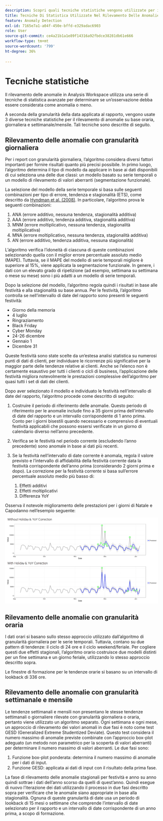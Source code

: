 ```yaml
---
description: Scopri quali tecniche statistiche vengono utilizzate per identificare le anomalie.
title: Tecniche Di Statistica Utilizzate Nel Rilevamento Delle Anomalie
feature: Anomaly Detection
exl-id: 7165e7a1-a04f-450e-bffd-e329adac6903
role: User
source-git-commit: ce4a21b1a1e89f14316a92fbdce38281db61e666
workflow-type: tm+mt
source-wordcount: '799'
ht-degree: 36%

---
```


# Tecniche statistiche

Il rilevamento delle anomalie in Analysis Workspace utilizza una serie di tecniche di statistica avanzate per determinare se un’osservazione debba essere considerata come anomalia o meno.

A seconda della granularità della data applicata al rapporto, vengono usate 3 diverse tecniche statistiche per il rilevamento di anomalie su base oraria, giornaliera e settimanale/mensile. Tali tecniche sono descritte di seguito.

## Rilevamento delle anomalie con granularità giornaliera

Per i report con granularità giornaliera, l’algoritmo considera diversi fattori importanti per fornire risultati quanto più precisi possibile. In primo luogo, l’algoritmo determina il tipo di modello da applicare in base ai dati disponibili di cui seleziona una delle due classi: un modello basato su serie temporali o un modello di rilevamento di valori aberranti (segmentazione funzionale).

La selezione del modello della serie temporale si basa sulle seguenti combinazioni per tipo di errore, tendenza e stagionalità (ETS), come descritto da [Hyndman et al. (2008)](https://idp.springer.com/authorize?response_type=cookie&client_id=springerlink&redirect_uri=https%3A%2F%2Flink.springer.com%2Fbook%2F10.1007%2F978-3-540-71918-2). In particolare, l’algoritmo prova le seguenti combinazioni:

1. ANA (errore additivo, nessuna tendenza, stagionalità additiva)
1. AAA (errore additivo, tendenza additiva, stagionalità additiva)
1. MNM (errore moltiplicativo, nessuna tendenza, stagionalità moltiplicativa)
1. MNA (errore moltiplicativo, nessuna tendenza, stagionalità additiva)
1. AN (errore additivo, tendenza additiva, nessuna stagionalità)

L’algoritmo verifica l’idoneità di ciascuna di queste combinazioni selezionando quella con il miglior errore percentuale assoluto medio (MAPE). Tuttavia, se il MAPE del modello di serie temporali migliore è superiore al 15%, viene applicata la segmentazione funzionale. In genere, i dati con un elevato grado di ripetizione (ad esempio, settimana su settimana o mese su mese) sono i più adatti a un modello di serie temporali.

Dopo la selezione del modello, l’algoritmo regola quindi i risultati in base alle festività e alla stagionalità su base annua. Per le festività, l’algoritmo controlla se nell’intervallo di date del rapporto sono presenti le seguenti festività:

* Giorno della memoria
* 4 luglio
* Ringraziamento
* Black Friday
* Cyber Monday
* 24-26 dicembre
* Gennaio 1
* Dicembre 31

Queste festività sono state scelte da un’estesa analisi statistica su numerosi punti di dati di clienti, per individuare le ricorrenze più significative per la maggior parte delle tendenze relative ai clienti. Anche se l’elenco non è certamente esaustivo per tutti i clienti o cicli di business, l’applicazione delle festività migliora notevolmente le prestazioni complessive dell’algoritmo per quasi tutti i set di dati dei clienti.

Dopo aver selezionato il modello e individuato le festività nell’intervallo di date del rapporto, l’algoritmo procede come descritto di seguito:

1. Costruire il periodo di riferimento delle anomalie. Questo periodo di riferimento per le anomalie include fino a 35 giorni prima dell’intervallo di date del rapporto e un intervallo corrispondente di 1 anno prima. Conto per i giorni bisestili quando necessario e comprensivo di eventuali festività applicabili che possono essersi verificate in un giorno di calendario diverso nell’anno precedente.
1. Verifica se le festività nel periodo corrente (escludendo l’anno precedente) sono anomale in base ai dati più recenti.
1. Se la festività nell’intervallo di date corrente è anomala, regola il valore previsto e l’intervallo di affidabilità della festività corrente data la festività corrispondente dell’anno prima (considerando 2 giorni prima e dopo). La correzione per la festività corrente si basa sull’errore percentuale assoluto medio più basso di:

   1. Effetti additivi
   1. Effetti moltiplicativi
   1. Differenza YoY

Osserva il notevole miglioramento delle prestazioni per i giorni di Natale e Capodanno nell’esempio seguente:

![Grafici a due righe che mostrano le modifiche delle prestazioni con e senza le prestazioni delle festività.](assets/anomaly_statistics.png)

## Rilevamento delle anomalie con granularità oraria

I dati orari si basano sullo stesso approccio utilizzato dall’algoritmo di granularità giornaliera per le serie temporali. Tuttavia, contano su due pattern di tendenze: il ciclo di 24 ore e il ciclo weekend/feriale. Per cogliere questi due effetti stagionali, l’algoritmo orario costruisce due modelli distinti per un fine settimana e un giorno feriale, utilizzando lo stesso approccio descritto sopra.

Le finestre di formazione per le tendenze orarie si basano su un intervallo di lookback di 336 ore.

## Rilevamento delle anomalie con granularità settimanale e mensile

Le tendenze settimanali e mensili non presentano le stesse tendenze settimanali o giornaliere rilevate con granularità giornaliera o oraria, pertanto viene utilizzato un algoritmo separato. Ogni settimana e ogni mese, un approccio di rilevamento dei valori anomali in due fasi è noto come test GESD (Generalized Extreme Studentized Deviate). Questo test considera il numero massimo di anomalie previste combinate con l’approccio box-plot adeguato (un metodo non parametrico per la scoperta di valori aberranti) per determinare il numero massimo di valori aberranti. Le due fasi sono:

1. Funzione box-plot ponderata: determina il numero massimo di anomalie per i dati di input.
1. Funzione GESD: applicata ai dati di input con il risultato della prima fase.

La fase di rilevamento delle anomalie stagionali per festività e anno su anno quindi sottrae i dati dell’anno scorso da quelli di quest’anno. Quindi esegue di nuovo l’iterazione dei dati utilizzando il processo in due fasi descritto sopra per verificare che le anomalie siano appropriate in base alla stagionalità. Ognuna di queste granularità di date usa un periodo di lookback di 15 mesi o settimane che comprende l’intervallo di date selezionato per il rapporto e un intervallo di date corrispondente di un anno prima, a scopo di formazione.
